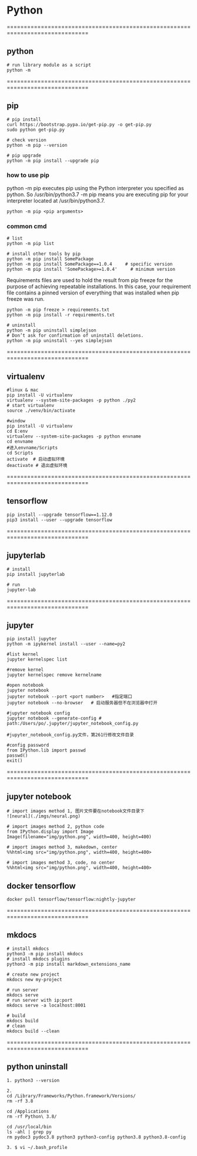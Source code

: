 # Python

==============================================================================

## python
    # run library module as a script
    python -m

==============================================================================

## pip
    # pip install
    curl https://bootstrap.pypa.io/get-pip.py -o get-pip.py
    sudo python get-pip.py

    # check version
    python -m pip --version

    # pip upgrade
    python -m pip install --upgrade pip

### how to use pip

python -m pip executes pip using the Python interpreter you specified as python. So /usr/bin/python3.7 -m pip means you are executing pip for your interpreter located at /usr/bin/python3.7.

    python -m pip <pip arguments>

### common cmd
    # list
    python -m pip list

    # install other tools by pip
    python -m pip install SomePackage
    python -m pip install SomePackage==1.0.4     # specific version
    python -m pip install 'SomePackage>=1.0.4'     # minimum version

Requirements files are used to hold the result from pip freeze for the purpose of achieving repeatable installations. In this case, your requirement file contains a pinned version of everything that was installed when pip freeze was run.

    python -m pip freeze > requirements.txt
    python -m pip install -r requirements.txt

    # uninstall
    python -m pip uninstall simplejson
    # Don’t ask for confirmation of uninstall deletions.
    python -m pip uninstall --yes simplejson
==============================================================================

## virtualenv
    #linux & mac
    pip install -U virtualenv
    virtualenv --system-site-packages -p python ./py2
    # start virtualenv
    source ./venv/bin/activate

    #window
    pip install -U virtualenv
    cd E:env
    virtualenv --system-site-packages -p python envname
    cd envname
    #进入envname/Scripts
    cd Scripts
    activate  # 启动虚拟环境
    deactivate # 退出虚拟环境

==============================================================================

## tensorflow
    pip install --upgrade tensorflow==1.12.0
    pip3 install --user --upgrade tensorflow

==============================================================================

## jupyterlab
    # install
    pip install jupyterlab

    # run
    jupyter-lab

==============================================================================

## jupyter
    pip install jupyter
    python -m ipykernel install --user --name=py2

    #list kernel
    jupyter kernelspec list

    #remove kernel
    jupyter kernelspec remove kernelname

    #open notebook
    jupyter notebook
    jupyter notebook --port <port number>   #指定端口
    jupyter notebook --no-browser   # 启动服务器但不在浏览器中打开

    #jupyter notebook config
    jupyter notebook --generate-config # path:/Users/po/.jupyter/jupyter_notebook_config.py

    #jupyter_notebook_config.py文件，第261行修改文件目录

    #config password
    from IPython.lib import passwd
    passwd()
    exit()

==============================================================================

## jupyter notebook

    # import images method 1, 图片文件要在notebook文件目录下
    ![neural](./imgs/neural.png)

    # import images method 2, python code
    from IPython.display import Image
    Image(filename="img/python.png", width=400, height=400)

    # import images method 3, makedown, center
    %%html<img src="img/python.png", width=400, height=400>

    # import images method 3, code, no center
    %%html<img src="img/python.png", width=400, height=400>

## docker tensorflow
    docker pull tensorflow/tensorflow:nightly-jupyter

==============================================================================

## mkdocs
    # install mkdocs
    python3 -m pip install mkdocs
    # install mkdocs plugins
    python3 -m pip install markdown_extensions_name

    # create new project
    mkdocs new my-project

    # run server
    mkdocs serve
    # run server with ip:port
    mkdocs serve -a localhost:8001

    # build
    mkdocs build
    # clean
    mkdocs build --clean

==============================================================================

## python uninstall
    1. python3 --version
    
    2. 
    cd /Library/Frameworks/Python.framework/Versions/
    rm -rf 3.8

    cd /Applications
    rm -rf Python\ 3.8/

    cd /usr/local/bin
    ls -ahl | grep py
    rm pydoc3 pydoc3.8 python3 python3-config python3.8 python3.8-config

    3. $ vi ~/.bash_profile